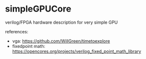 # simpleGPUCore
verilog/FPGA hardware description for very simple GPU


references:

* vga: https://github.com/WillGreen/timetoexplore
* fixedpoint math: https://opencores.org/projects/verilog_fixed_point_math_library
